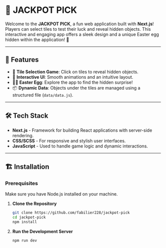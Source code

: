 # 🎰 JACKPOT PICK 

Welcome to the **JACKPOT PICK**, a fun web application built with **Next.js**! Players can select tiles to test their luck and reveal hidden objects. This interactive and engaging app offers a sleek design and a unique Easter egg hidden within the application! 🐣  

---

## 🚀 Features  

- 🎲 **Tile Selection Game**: Click on tiles to reveal hidden objects.  
- 🌟 **Interactive UI**: Smooth animations and an intuitive layout.  
- 🕵️‍♂️ **Easter Egg**: Explore the app to find the hidden surprise!  
- 📦 **Dynamic Data**: Objects under the tiles are managed using a structured file (`data/data.js`).  

---

## 🛠️ Tech Stack  

- **Next.js** - Framework for building React applications with server-side rendering.  
- **CSS/SCSS** - For responsive and stylish user interfaces.  
- **JavaScript** - Used to handle game logic and dynamic interactions.  

---

## 🏗️ Installation  

### Prerequisites  

Make sure you have Node.js installed on your machine.  

1. **Clone the Repository**  
   ```bash
   git clone https://github.com/fabilier228/jackpot-pick
   cd jackpot-pick
   npm install
   ```
2. **Run the Development Server**
   ```bash
   npm run dev
   ```
